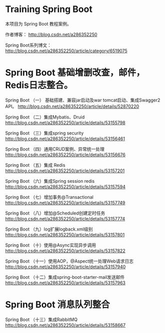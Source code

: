 # Training Spring Boot
本项目为 Spring Boot 教程案例。

作者博客：
http://blog.csdn.net/a286352250

Spring Boot系列博文：http://blog.csdn.net/a286352250/article/category/6519075


# Spring Boot 基础增删改查，邮件，Redis日志整合。

Spring Boot （一） 基础搭建、兼容jar启动及war tomcat启动、集成Swagger2 API。
http://blog.csdn.net/a286352250/article/details/52870220

Spring Boot （二）集成Mybatis、Druid
http://blog.csdn.net/a286352250/article/details/53155798

Spring Boot （三）集成spring security
http://blog.csdn.net/a286352250/article/details/53156461

Spring Boot （四）通用CRUD案例、异常统一处理
http://blog.csdn.net/a286352250/article/details/53156676

Spring Boot （五）集成 Redis
http://blog.csdn.net/a286352250/article/details/53157201

Spring Boot （六）集成Spring session redis
http://blog.csdn.net/a286352250/article/details/53157594

Spring Boot （七）增加事务@Transactional
http://blog.csdn.net/a286352250/article/details/53157749

Spring Boot （八）增加@Scheduled创建定时任务
http://blog.csdn.net/a286352250/article/details/53157774

Spring Boot （九）log扩展logback.xml级别
http://blog.csdn.net/a286352250/article/details/53157801

Spring Boot （十）使用@Async实现异步调用
http://blog.csdn.net/a286352250/article/details/53157822

Spring Boot （十一）使用AOP，@Aspect统一处理Web请求日志
http://blog.csdn.net/a286352250/article/details/53157940

Spring Boot （十二）集成spring-boot-starter-mail发送邮件
http://blog.csdn.net/a286352250/article/details/53157963


# Spring Boot 消息队列整合

Spring Boot （十三）集成RabbitMQ
http://blog.csdn.net/a286352250/article/details/53158667

